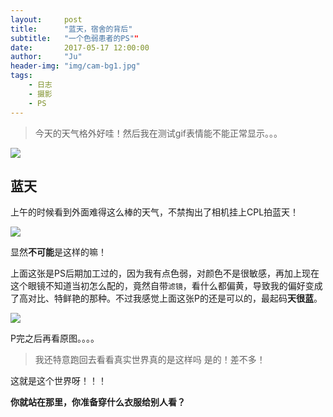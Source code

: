 ```yaml
---
layout:     post
title:      "蓝天，宿舍的背后"
subtitle:   "一个色弱患者的PS""
date:       2017-05-17 12:00:00
author:     "Ju"
header-img: "img/cam-bg1.jpg"
tags:
    - 日志
    - 摄影
    - PS
--- 
```


> 今天的天气格外好哇！然后我在测试gif表情能不能正常显示。。。

![](http://ooyw340iz.bkt.clouddn.com/image/biaoqingbao/wzjf.gif)

## 蓝天

上午的时候看到外面难得这么棒的天气，不禁掏出了相机挂上CPL拍蓝天！

![](http://ooyw340iz.bkt.clouddn.com/image/photo6d/20170517_1_PS.jpg)

显然**不可能**是这样的嘛！

上面这张是PS后期加工过的，因为我有点色弱，对颜色不是很敏感，再加上现在这个眼镜不知道当初怎么配的，竟然自带`滤镜`，看什么都偏黄，导致我的偏好变成了高对比、特鲜艳的那种。不过我感觉上面这张P的还是可以的，最起码**天很蓝**。

![](http://ooyw340iz.bkt.clouddn.com/image/photo6d/20170517_2_R.jpg)

P完之后再看原图。。。。

> 我还特意跑回去看看真实世界真的是这样吗
> 是的！差不多！

这就是这个世界呀！！！

**你就站在那里，你准备穿什么衣服给别人看？**



